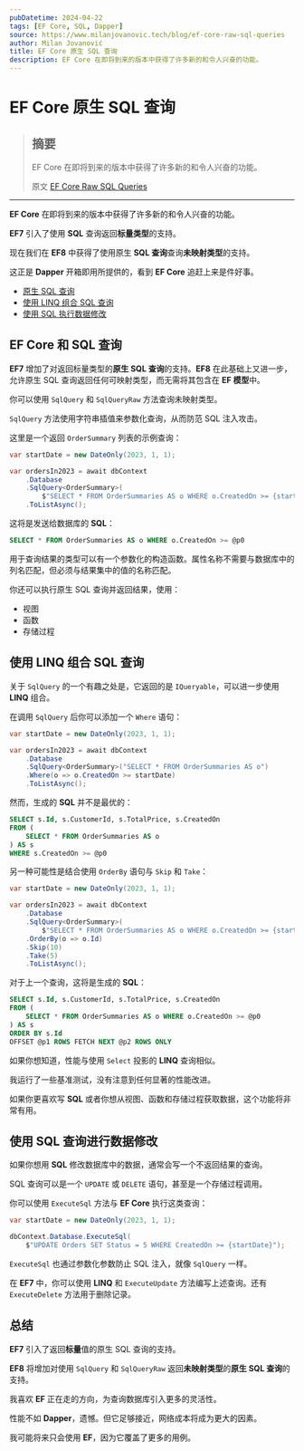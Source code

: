 ```yaml
---
pubDatetime: 2024-04-22
tags: [EF Core, SQL, Dapper]
source: https://www.milanjovanovic.tech/blog/ef-core-raw-sql-queries
author: Milan Jovanović
title: EF Core 原生 SQL 查询
description: EF Core 在即将到来的版本中获得了许多新的和令人兴奋的功能。
---
```


# EF Core 原生 SQL 查询

> ## 摘要
>
> EF Core 在即将到来的版本中获得了许多新的和令人兴奋的功能。
>
> 原文 [EF Core Raw SQL Queries](https://www.milanjovanovic.tech/blog/ef-core-raw-sql-queries)

---

**EF Core** 在即将到来的版本中获得了许多新的和令人兴奋的功能。

**EF7** 引入了使用 **SQL** 查询返回**标量类型**的支持。

现在我们在 **EF8** 中获得了使用原生 **SQL 查询**查询**未映射类型**的支持。

这正是 **Dapper** 开箱即用所提供的，看到 **EF Core** 追赶上来是件好事。

- [原生 SQL 查询](https://www.milanjovanovic.tech/blog/ef-core-raw-sql-queries?utm_source=Twitter&utm_medium=social&utm_campaign=15.04.2024#ef-core-and-sql-queries)
- [使用 LINQ 组合 SQL 查询](https://www.milanjovanovic.tech/blog/ef-core-raw-sql-queries?utm_source=Twitter&utm_medium=social&utm_campaign=15.04.2024#composing-sql-queries-with-linq)
- [使用 SQL 执行数据修改](https://www.milanjovanovic.tech/blog/ef-core-raw-sql-queries?utm_source=Twitter&utm_medium=social&utm_campaign=15.04.2024#sql-queries-for-data-modifications)

## EF Core 和 SQL 查询

**EF7** 增加了对返回标量类型的**原生 SQL 查询**的支持。**EF8** 在此基础上又进一步，允许原生 SQL 查询返回任何可映射类型，而无需将其包含在 **EF 模型**中。

你可以使用 `SqlQuery` 和 `SqlQueryRaw` 方法查询未映射类型。

`SqlQuery` 方法使用字符串插值来参数化查询，从而防范 SQL 注入攻击。

这里是一个返回 `OrderSummary` 列表的示例查询：

```csharp
var startDate = new DateOnly(2023, 1, 1);

var ordersIn2023 = await dbContext
    .Database
    .SqlQuery<OrderSummary>(
        $"SELECT * FROM OrderSummaries AS o WHERE o.CreatedOn >= {startDate}")
    .ToListAsync();
```

这将是发送给数据库的 **SQL**：

```sql
SELECT * FROM OrderSummaries AS o WHERE o.CreatedOn >= @p0
```

用于查询结果的类型可以有一个参数化的构造函数。属性名称不需要与数据库中的列名匹配，但必须与结果集中的值的名称匹配。

你还可以执行原生 SQL 查询并返回结果，使用：

- 视图
- 函数
- 存储过程

## 使用 LINQ 组合 SQL 查询

关于 `SqlQuery` 的一个有趣之处是，它返回的是 `IQueryable`，可以进一步使用 **LINQ** 组合。

在调用 `SqlQuery` 后你可以添加一个 `Where` 语句：

```csharp
var startDate = new DateOnly(2023, 1, 1);

var ordersIn2023 = await dbContext
    .Database
    .SqlQuery<OrderSummary>("SELECT * FROM OrderSummaries AS o")
    .Where(o => o.CreatedOn >= startDate)
    .ToListAsync();
```

然而，生成的 **SQL** 并不是最优的：

```sql
SELECT s.Id, s.CustomerId, s.TotalPrice, s.CreatedOn
FROM (
    SELECT * FROM OrderSummaries AS o
) AS s
WHERE s.CreatedOn >= @p0
```

另一种可能性是结合使用 `OrderBy` 语句与 `Skip` 和 `Take`：

```csharp
var startDate = new DateOnly(2023, 1, 1);

var ordersIn2023 = await dbContext
    .Database
    .SqlQuery<OrderSummary>(
        $"SELECT * FROM OrderSummaries AS o WHERE o.CreatedOn >= {startDate}")
    .OrderBy(o => o.Id)
    .Skip(10)
    .Take(5)
    .ToListAsync();
```

对于上一个查询，这将是生成的 **SQL**：

```sql
SELECT s.Id, s.CustomerId, s.TotalPrice, s.CreatedOn
FROM (
    SELECT * FROM OrderSummaries AS o WHERE o.CreatedOn >= @p0
) AS s
ORDER BY s.Id
OFFSET @p1 ROWS FETCH NEXT @p2 ROWS ONLY
```

如果你想知道，性能与使用 `Select` 投影的 **LINQ** 查询相似。

我运行了一些基准测试，没有注意到任何显著的性能改进。

如果你更喜欢写 **SQL** 或者你想从视图、函数和存储过程获取数据，这个功能将非常有用。

## 使用 SQL 查询进行数据修改

如果你想用 **SQL** 修改数据库中的数据，通常会写一个不返回结果的查询。

SQL 查询可以是一个 `UPDATE` 或 `DELETE` 语句，甚至是一个存储过程调用。

你可以使用 `ExecuteSql` 方法与 **EF Core** 执行这类查询：

```csharp
var startDate = new DateOnly(2023, 1, 1);

dbContext.Database.ExecuteSql(
    $"UPDATE Orders SET Status = 5 WHERE CreatedOn >= {startDate}");
```

`ExecuteSql` 也通过参数化参数防止 SQL 注入，就像 `SqlQuery` 一样。

在 **EF7** 中，你可以使用 **LINQ** 和 `ExecuteUpdate` 方法编写上述查询。还有 `ExecuteDelete` 方法用于删除记录。

## 总结

**EF7** 引入了返回**标量**值的原生 SQL 查询的支持。

**EF8** 将增加对使用 `SqlQuery` 和 `SqlQueryRaw` 返回**未映射类型**的**原生 SQL 查询**的支持。

我喜欢 **EF** 正在走的方向，为查询数据库引入更多的灵活性。

性能不如 **Dapper**，遗憾。但它足够接近，网络成本将成为更大的因素。

我可能将来只会使用 **EF**，因为它覆盖了更多的用例。
